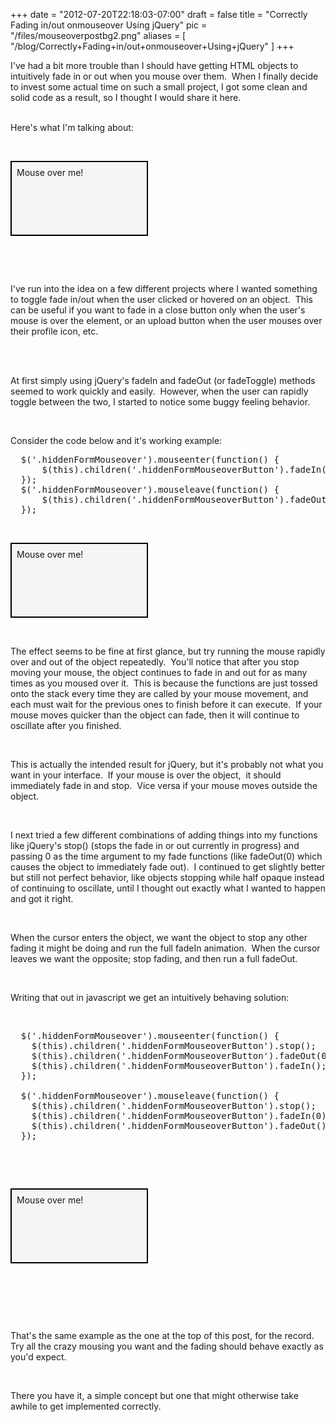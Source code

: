 
+++
date = "2012-07-20T22:18:03-07:00"
draft = false
title = "Correctly Fading in/out onmouseover Using jQuery"
pic = "/files/mouseoverpostbg2.png"
aliases = [
  "/blog/Correctly+Fading+in/out+onmouseover+Using+jQuery"
]
+++

<p>I've had a bit more trouble than I should have getting HTML objects to 
intuitively fade in or out when you mouse over them.  When I finally 
decide to invest some actual time on such a small project, I got some clean 
and solid code as a result, so I thought I would share it here.<span id="pastemarkerend"></span><br>

<br>

Here's what I'm talking about:<br>

<br>

</p>

<script>
$(document).ready(function() {
    $('.mouseme_final').mouseenter(function() {
      $(this).children('.mouseme_final_over').stop();
      $(this).children('.mouseme_final_over').fadeOut(0);
      $(this).children('.mouseme_final_over').fadeIn();
    });
    $('.mouseme_final').mouseleave(function() {
      $(this).children('.mouseme_final_over').stop();
      $(this).children('.mouseme_final_over').fadeIn(0);
      $(this).children('.mouseme_final_over').fadeOut();
    });
});
</script>

<div class="mouseme_final" style="border: 2px #000000 solid; background: #f5f5f5; height: 100px; width: 200px; padding: 8px;">
    Mouse over me!
    <br><br>
    <span class="mouseme_final_over" style="display: none; color: #4DD0FB;">Thanks</span>
</div>

<p><br></p>

<p><br></p>

<p>I've run into the idea on a few different projects where I wanted 
something to toggle fade in/out when the user clicked or hovered on an 
object.  This can be useful if you want to fade in a close button
only when the user's mouse is over the element, or an upload button
when the user mouses over their profile icon, etc.</p>

<p><br><br></p>

<p>At first simply using jQuery's fadeIn and fadeOut (or 
fadeToggle) methods seemed to work quickly and easily.  However, when the 
user can rapidly toggle between the two, I started to notice some buggy 
feeling behavior.
<br></p>

<p><br></p>

<p>Consider the code below and it's working example:
<br></p>

<pre>
  $('.hiddenFormMouseover').mouseenter(function() {
      $(this).children('.hiddenFormMouseoverButton').fadeIn();
  });
  $('.hiddenFormMouseover').mouseleave(function() {
      $(this).children('.hiddenFormMouseoverButton').fadeOut();
  });
</pre>

<p><br /></p>

<script>
$(document).ready(function() {
    $('.mouseme_broken').mouseenter(function() {
      $(this).children('.mouseme_broken_over').fadeIn();
    });
    $('.mouseme_broken').mouseleave(function() {
      $(this).children('.mouseme_broken_over').fadeOut();
    });
});
</script>

<div class="mouseme_broken" style="border: 2px #000000 solid; background: #f5f5f5; height: 100px; width: 200px; padding: 8px;">
    Mouse over me!
    <br /><br />
    <span class="mouseme_broken_over" style="display: none; color: #4DD0FB;">Thanks</span>
</div>

<p><br></p>

<p>The effect seems to be fine at first glance, but try running the 
mouse rapidly over and out of the object repeatedly.  You'll notice that 
after you stop moving your mouse, the object continues to fade in and 
out for as many times as you moused over it.  This is because the 
functions are just tossed onto the stack every time they are called by 
your mouse movement, and each must wait for the previous ones to finish 
before it can execute.  If your mouse moves quicker than the object can 
fade, then it will continue to oscillate after you finished.
<br></p>

<p><br></p>

<p>This is actually the intended result for jQuery, but it's probably not 
what you want in your interface.  If your mouse is over the object,  it 
should immediately fade in and stop.  Vice versa if your mouse moves 
outside the object.
<br></p>

<p><br></p>

<p>I next tried a few different combinations of adding things into my 
functions like jQuery's stop() (stops the fade in or out currently in 
progress) and passing 0 as the time argument to my fade functions (like 
fadeOut(0) which causes the object to immediately fade out).  I 
continued to get slightly better but still not perfect behavior, like 
objects stopping while half opaque instead of continuing to oscillate, 
until I thought out exactly what I wanted to happen and got it right.
<br></p>

<p><br></p>

<p>When the cursor enters the object, we want the object to stop any 
other fading it might be doing and run the full fadeIn animation.  When 
the cursor leaves we want the opposite; stop fading, and then run a full 
fadeOut.
<br></p>

<p><br></p>

<p>Writing that out in javascript we get an intuitively behaving solution:
<br></p>

<p><br></p>

<pre>
  $('.hiddenFormMouseover').mouseenter(function() {
    $(this).children('.hiddenFormMouseoverButton').stop();
    $(this).children('.hiddenFormMouseoverButton').fadeOut(0);
    $(this).children('.hiddenFormMouseoverButton').fadeIn();
  });

  $('.hiddenFormMouseover').mouseleave(function() {
    $(this).children('.hiddenFormMouseoverButton').stop();
    $(this).children('.hiddenFormMouseoverButton').fadeIn(0);
    $(this).children('.hiddenFormMouseoverButton').fadeOut();
  });
</pre>

<p><br></p>

<p><br></p>

<script>
$(document).ready(function() {
    $('.mouseme_final2').mouseenter(function() {
      $(this).children('.mouseme_final2_over').stop();
      $(this).children('.mouseme_final2_over').fadeOut(0);
      $(this).children('.mouseme_final2_over').fadeIn();
    });
    $('.mouseme_final2').mouseleave(function() {
      $(this).children('.mouseme_final2_over').stop();
      $(this).children('.mouseme_final2_over').fadeIn(0);
      $(this).children('.mouseme_final2_over').fadeOut();
    });
});
</script>

<div class="mouseme_final2" style="border: 2px #000000 solid; background: #f5f5f5; height: 100px; width: 200px; padding: 8px;">
    Mouse over me!
    <br><br />
    <span class="mouseme_final2_over" style="display: none; color: #4DD0FB;">Thanks</span>
</div>

<p><br></p>

<p><br></p>

<p><br></p>

<p>That's the same example as the one at the top of this post, for the 
record.  Try all the crazy mousing you want and the fading should behave 
exactly as you'd expect.
<br></p>

<p><br></p>

<p>There you have it, a simple concept but one that might otherwise 
take awhile to get implemented correctly.<br></p>

<p><br></p>

<p><br></p>

<p> 
<span id="pastemarkerend"><span id="pastemarkerend"> </span><br></p>

<p></span></p>